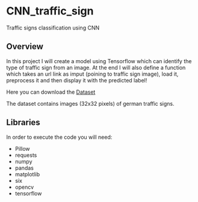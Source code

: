 # CNN_traffic_sign
Traffic signs classification using CNN

## Overview
In this project I will create a model using Tensorflow which can identify the type of traffic sign from an image.
At the end I will also define a function which takes an url link as imput (poining to traffic sign image),
load it, preprocess it and then display it with the predicted label!

Here you can download the [Dataset](https://bitbucket.org/jadslim/german-traffic-signs)

The dataset contains images (32x32 pixels) of german traffic signs.

## Libraries
In order to execute the code you will need:
- Pillow
- requests
- numpy
- pandas
- matplotlib
- six
- opencv
- tensorflow
